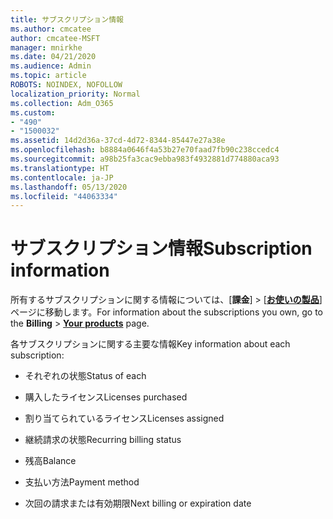 ```yaml
---
title: サブスクリプション情報
ms.author: cmcatee
author: cmcatee-MSFT
manager: mnirkhe
ms.date: 04/21/2020
ms.audience: Admin
ms.topic: article
ROBOTS: NOINDEX, NOFOLLOW
localization_priority: Normal
ms.collection: Adm_O365
ms.custom:
- "490"
- "1500032"
ms.assetid: 14d2d36a-37cd-4d72-8344-85447e27a38e
ms.openlocfilehash: b8884a0646f4a53b27e70faad7fb90c238ccedc4
ms.sourcegitcommit: a98b25fa3cac9ebba983f4932881d774880aca93
ms.translationtype: HT
ms.contentlocale: ja-JP
ms.lasthandoff: 05/13/2020
ms.locfileid: "44063334"
---
```

# <a name="subscription-information"></a><span data-ttu-id="13360-102">サブスクリプション情報</span><span class="sxs-lookup"><span data-stu-id="13360-102">Subscription information</span></span>

<span data-ttu-id="13360-103">所有するサブスクリプションに関する情報については、[**課金**] \> [**[お使いの製品](https://go.microsoft.com/fwlink/p/?linkid=842054)**] ページに移動します。</span><span class="sxs-lookup"><span data-stu-id="13360-103">For information about the subscriptions you own, go to the **Billing** \> **[Your products](https://go.microsoft.com/fwlink/p/?linkid=842054)** page.</span></span>
  
<span data-ttu-id="13360-104">各サブスクリプションに関する主要な情報</span><span class="sxs-lookup"><span data-stu-id="13360-104">Key information about each subscription:</span></span>
  
- <span data-ttu-id="13360-105">それぞれの状態</span><span class="sxs-lookup"><span data-stu-id="13360-105">Status of each</span></span>

- <span data-ttu-id="13360-106">購入したライセンス</span><span class="sxs-lookup"><span data-stu-id="13360-106">Licenses purchased</span></span>

- <span data-ttu-id="13360-107">割り当てられているライセンス</span><span class="sxs-lookup"><span data-stu-id="13360-107">Licenses assigned</span></span>

- <span data-ttu-id="13360-108">継続請求の状態</span><span class="sxs-lookup"><span data-stu-id="13360-108">Recurring billing status</span></span>

- <span data-ttu-id="13360-109">残高</span><span class="sxs-lookup"><span data-stu-id="13360-109">Balance</span></span>

- <span data-ttu-id="13360-110">支払い方法</span><span class="sxs-lookup"><span data-stu-id="13360-110">Payment method</span></span>

- <span data-ttu-id="13360-111">次回の請求または有効期限</span><span class="sxs-lookup"><span data-stu-id="13360-111">Next billing or expiration date</span></span>